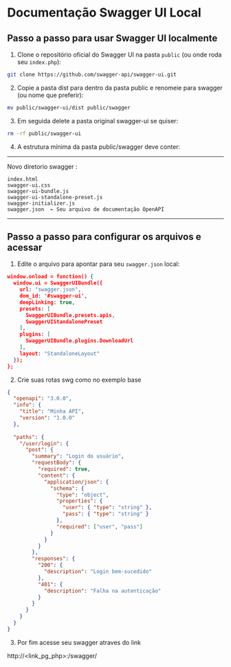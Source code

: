 # Documentação Swagger UI Local

## Passo a passo para usar Swagger UI localmente

1. Clone o repositório oficial do Swagger UI na pasta `public` (ou onde roda seu `index.php`):

```bash
git clone https://github.com/swagger-api/swagger-ui.git
```

2. Copie a pasta dist para dentro da pasta public e renomeie para swagger (ou nome que preferir):

```bash
mv public/swagger-ui/dist public/swagger
```

3. Em seguida delete a pasta original swagger-ui se quiser:

```bash
rm -rf public/swagger-ui
```

4. A estrutura mínima da pasta public/swagger deve conter:

---
Novo diretorio swagger :

	index.html  
	swagger-ui.css  
	swagger-ui-bundle.js  
	swagger-ui-standalone-preset.js  
	swagger-initializer.js  
	swagger.json  ← Seu arquivo de documentação OpenAPI  
---


## Passo a passo para configurar os arquivos e acessar

1. Edite o arquivo para apontar para seu `swagger.json` local:

```swagger.json
window.onload = function() {
  window.ui = SwaggerUIBundle({
    url: "swagger.json",
    dom_id: '#swagger-ui',
    deepLinking: true,
    presets: [
      SwaggerUIBundle.presets.apis,
      SwaggerUIStandalonePreset
    ],
    plugins: [
      SwaggerUIBundle.plugins.DownloadUrl
    ],
    layout: "StandaloneLayout"
  });
};
```

2. Crie suas rotas swg como no exemplo base 

```swagger.json
{
  "openapi": "3.0.0",
  "info": {
    "title": "Minha API",
    "version": "1.0.0"
  },
  
  "paths": {
    "/user/login": {
      "post": {
        "summary": "Login do usuário",
        "requestBody": {
          "required": true,
          "content": {
            "application/json": {
              "schema": {
                "type": "object",
                "properties": {
                  "user": { "type": "string" },
                  "pass": { "type": "string" }
                },
                "required": ["user", "pass"]
              }
            }
          }
        },
        "responses": {
          "200": {
            "description": "Login bem-sucedido"
          },
          "401": {
            "description": "Falha na autenticação"
          }
        }
      }
    }
  }
}

```

3. Por fim acesse seu swagger atraves do link

http://<link_pg_php>:<porta>/swagger/

